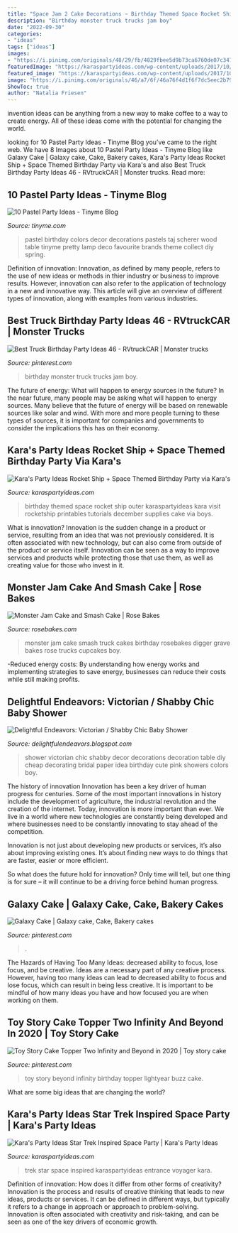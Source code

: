 ```yaml
---
title: "Space Jam 2 Cake Decorations ~ Birthday Themed Space Rocket Ship Outer Karaspartyideas Kara Visit Rocketship Printables Tutorials December Supplies Cake Via Boys"
description: "Birthday monster truck trucks jam boy"
date: "2022-09-30"
categories:
- "ideas"
tags: ["ideas"]
images:
- "https://i.pinimg.com/originals/48/29/fb/4829fbee5d9b73ca6760de07c3476f29.jpg"
featuredImage: "https://karaspartyideas.com/wp-content/uploads/2017/10/Star-Trek-Inspired-Space-Party-via-Karas-Party-Ideas-KarasPartyIdeas.com12.jpeg"
featured_image: "https://karaspartyideas.com/wp-content/uploads/2017/10/Star-Trek-Inspired-Space-Party-via-Karas-Party-Ideas-KarasPartyIdeas.com12.jpeg"
image: "https://i.pinimg.com/originals/46/a7/6f/46a76f4d1f6f7dc5eec2b797b001a556.jpg"
ShowToc: true
author: "Natalia Friesen"
---
```



invention ideas can be anything from a new way to make coffee to a way to create energy. All of these ideas come with the potential for changing the world.

	

		
looking for 10 Pastel Party Ideas - Tinyme Blog you've came to the right web. We have 8 Images about 10 Pastel Party Ideas - Tinyme Blog like Galaxy Cake | Galaxy cake, Cake, Bakery cakes, Kara&#039;s Party Ideas Rocket Ship + Space Themed Birthday Party via Kara&#039;s and also Best Truck Birthday Party Ideas 46 - RVtruckCAR | Monster trucks. Read more:
		
    
## 10 Pastel Party Ideas - Tinyme Blog

<img loading=lazy src="https://www.tinyme.com/blog/wp-content/uploads/10-pastel-party-ideas/10-Pastel-Party-Ideas-4.jpg" onerror="this.onerror=null;this.src='https://tse2.mm.bing.net/th?id=OIP.HZDbrJxuVSJxQCEW8jwq8QHaK1&amp;pid=15.1';" alt="10 Pastel Party Ideas - Tinyme Blog">

_Source: tinyme.com_

>pastel birthday colors decor decorations pastels taj scherer wood table tinyme pretty lamp deco favourite brands theme collect diy spring. 

	

Definition of innovation:
Innovation, as defined by many people, refers to the use of new ideas or methods in thier industry or business to improve results. However, innovation can also refer to the application of technology in a new and innovative way. This article will give an overview of different types of innovation, along with examples from various industries.

    
## Best Truck Birthday Party Ideas 46 - RVtruckCAR | Monster Trucks

<img loading=lazy src="https://i.pinimg.com/originals/48/29/fb/4829fbee5d9b73ca6760de07c3476f29.jpg" onerror="this.onerror=null;this.src='https://tse4.mm.bing.net/th?id=OIP.YFAavxkQqz_Gg6pZXUSqNgHaJ3&amp;pid=15.1';" alt="Best Truck Birthday Party Ideas 46 - RVtruckCAR | Monster trucks">

_Source: pinterest.com_

>birthday monster truck trucks jam boy. 

	

The future of energy: What will happen to energy sources in the future?
In the near future, many people may be asking what will happen to energy sources. Many believe that the future of energy will be based on renewable sources like solar and wind. With more and more people turning to these types of sources, it is important for companies and governments to consider the implications this has on their economy.

    
## Kara&#039;s Party Ideas Rocket Ship + Space Themed Birthday Party Via Kara&#039;s

<img loading=lazy src="http://karaspartyideas.com/wp-content/uploads/2014/12/rocket4.jpg" onerror="this.onerror=null;this.src='https://tse1.mm.bing.net/th?id=OIP.y73ZqpsvU_2Pg2Ra7EZs-wHaLH&amp;pid=15.1';" alt="Kara&#039;s Party Ideas Rocket Ship + Space Themed Birthday Party via Kara&#039;s">

_Source: karaspartyideas.com_

>birthday themed space rocket ship outer karaspartyideas kara visit rocketship printables tutorials december supplies cake via boys. 

	

What is innovation?
Innovation is the sudden change in a product or service, resulting from an idea that was not previously considered. It is often associated with new technology, but can also come from outside of the product or service itself. Innovation can be seen as a way to improve services and products while protecting those that use them, as well as creating value for those who invest in it.

    
## Monster Jam Cake And Smash Cake | Rose Bakes

<img loading=lazy src="https://rosebakes.com/wp-content/uploads/2015/02/Monster-Jam-Cake1-590x737.jpg" onerror="this.onerror=null;this.src='https://tse3.mm.bing.net/th?id=OIP.RNBV26AdnbQ8vGfojuu2UwHaJQ&amp;pid=15.1';" alt="Monster Jam Cake and Smash Cake | Rose Bakes">

_Source: rosebakes.com_

>monster jam cake smash truck cakes birthday rosebakes digger grave bakes rose trucks cupcakes boy. 

	

-Reduced energy costs: By understanding how energy works and implementing strategies to save energy, businesses can reduce their costs while still making profits.

    
## Delightful Endeavors: Victorian / Shabby Chic Baby Shower

<img loading=lazy src="http://1.bp.blogspot.com/-OyZPUtQhlAM/TmvYSaWOfJI/AAAAAAAACJk/4V4Rvo8HPto/s1600/167932259_V9Hpoh4z_c.jpg" onerror="this.onerror=null;this.src='https://tse1.mm.bing.net/th?id=OIP.JTlkvPXVcRHmMOGHwMDNLgHaK6&amp;pid=15.1';" alt="Delightful Endeavors: Victorian / Shabby Chic Baby Shower">

_Source: delightfulendeavors.blogspot.com_

>shower victorian chic shabby decor decorations decoration table diy cheap decorating bridal paper idea birthday cute pink showers colors boy. 

	

The history of innovation
Innovation has been a key driver of human progress for centuries. Some of the most important innovations in history include the development of agriculture, the industrial revolution and the creation of the internet.
Today, innovation is more important than ever. We live in a world where new technologies are constantly being developed and where businesses need to be constantly innovating to stay ahead of the competition.

Innovation is not just about developing new products or services, it’s also about improving existing ones. It’s about finding new ways to do things that are faster, easier or more efficient.

So what does the future hold for innovation? Only time will tell, but one thing is for sure – it will continue to be a driving force behind human progress.

    
## Galaxy Cake | Galaxy Cake, Cake, Bakery Cakes

<img loading=lazy src="https://i.pinimg.com/originals/46/a7/6f/46a76f4d1f6f7dc5eec2b797b001a556.jpg" onerror="this.onerror=null;this.src='https://tse1.mm.bing.net/th?id=OIP.P6njGQYGi3uPy8kV75z5sgHaGH&amp;pid=15.1';" alt="Galaxy Cake | Galaxy cake, Cake, Bakery cakes">

_Source: pinterest.com_

>. 

	

The Hazards of Having Too Many Ideas: decreased ability to focus, lose focus, and be creative.
Ideas are a necessary part of any creative process. However, having too many ideas can lead to decreased ability to focus and lose focus, which can result in being less creative. It is important to be mindful of how many ideas you have and how focused you are when working on them.

    
## Toy Story Cake Topper Two Infinity And Beyond In 2020 | Toy Story Cake

<img loading=lazy src="https://i.pinimg.com/736x/08/0f/7f/080f7fbca651be4de392b226413fa812.jpg" onerror="this.onerror=null;this.src='https://tse2.mm.bing.net/th?id=OIP.ikAfrsvUb1c9bOMrCAV5uAHaHa&amp;pid=15.1';" alt="Toy Story Cake Topper Two Infinity and Beyond in 2020 | Toy story cake">

_Source: pinterest.com_

>toy story beyond infinity birthday topper lightyear buzz cake. 

	

What are some big ideas that are changing the world?

    
## Kara&#039;s Party Ideas Star Trek Inspired Space Party | Kara&#039;s Party Ideas

<img loading=lazy src="https://karaspartyideas.com/wp-content/uploads/2017/10/Star-Trek-Inspired-Space-Party-via-Karas-Party-Ideas-KarasPartyIdeas.com12.jpeg" onerror="this.onerror=null;this.src='https://tse3.mm.bing.net/th?id=OIP.zT7iEZ_CCb5KfFdoXRxaZAHaLH&amp;pid=15.1';" alt="Kara&#039;s Party Ideas Star Trek Inspired Space Party | Kara&#039;s Party Ideas">

_Source: karaspartyideas.com_

>trek star space inspired karaspartyideas entrance voyager kara. 

	

Definition of innovation: How does it differ from other forms of creativity?
Innovation is the process and results of creative thinking that leads to new ideas, products or services. It can be defined in different ways, but typically it refers to a change in approach or approach to problem-solving. Innovation is often associated with creativity and risk-taking, and can be seen as one of the key drivers of economic growth.

